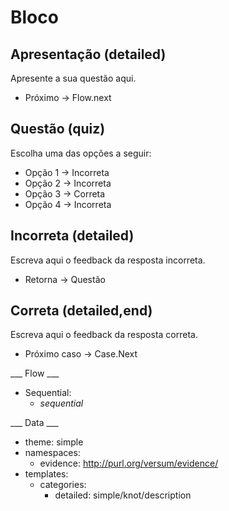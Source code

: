 Bloco
=====

## Apresentação (detailed)

Apresente a sua questão aqui.

* Próximo -> Flow.next

## Questão (quiz)

Escolha uma das opções a seguir:

* Opção 1 -> Incorreta
* Opção 2 -> Incorreta
* Opção 3 -> Correta
* Opção 4 -> Incorreta

## Incorreta (detailed)

Escreva aqui o feedback da resposta incorreta.

* Retorna -> Questão

## Correta (detailed,end)

Escreva aqui o feedback da resposta correta.

* Próximo caso -> Case.Next

___ Flow ___

* Sequential:
  * _sequential_

___ Data ___

* theme: simple
* namespaces:
  * evidence: http://purl.org/versum/evidence/
* templates:
  * categories:
    * detailed: simple/knot/description